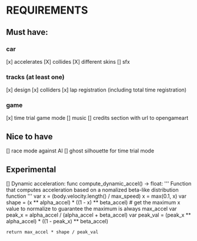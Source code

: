# REQUIREMENTS

## Must have:
### car
[x] accelerates
[X] collides
[X] different skins
[] sfx
### tracks (at least one)
[x] design
[x] colliders
[x] lap registration (including total time registration)
### game
[x] time trial game mode
[] music
[] credits section with url to opengameart

## Nice to have
[] race mode against AI
[] ghost silhouette for time trial mode

## Experimental
[] Dynamic acceleration:
	func compute_dynamic_accel() -> float:
	'''
	Function that computes acceleration based on a nomalized beta-like
	distribution function
	'''
	var x = (body.velocity.length() / max_speed)
	x = max(0.1, x)
	var shape = (x ** alpha_accel) * ((1 - x) ** beta_accel)
	# get the maximum x value to normalize to guarantee the maximum is always max_accel
	var peak_x = alpha_accel / (alpha_accel + beta_accel)
	var peak_val = (peak_x ** alpha_accel) * ((1 - peak_x) ** beta_accel)
	
	return max_accel * shape / peak_val
	
